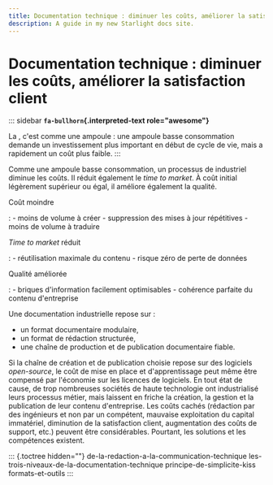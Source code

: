 ```yaml
---
title: Documentation technique : diminuer les coûts, améliorer la satisfaction client
description: A guide in my new Starlight docs site.
---
```

# Documentation technique : diminuer les coûts, améliorer la satisfaction client

::: sidebar
**`fa-bullhorn`{.interpreted-text role="awesome"}**

La , c\'est comme une ampoule : une ampoule basse consommation demande
un investissement plus important en début de cycle de vie, mais a
rapidement un coût plus faible.
:::

Comme une ampoule basse consommation, un processus de industriel diminue
les coûts. Il réduit également le *time to market*. À coût initial
légèrement supérieur ou égal, il améliore également la qualité.

Coût moindre

:   -   moins de volume à créer
    -   suppression des mises à jour répétitives
    -   moins de volume à traduire

*Time to market* réduit

:   -   réutilisation maximale du contenu
    -   risque zéro de perte de données

Qualité améliorée

:   -   briques d\'information facilement optimisables
    -   cohérence parfaite du contenu d\'entreprise

Une documentation industrielle repose sur :

-   un format documentaire modulaire,
-   un format de rédaction structurée,
-   une chaîne de production et de publication documentaire fiable.

Si la chaîne de création et de publication choisie repose sur des
logiciels *open-source*, le coût de mise en place et d\'apprentissage
peut même être compensé par l\'économie sur les licences de logiciels.
En tout état de cause, de trop nombreuses sociétés de haute technologie
ont industrialisé leurs processus métier, mais laissent en friche la
création, la gestion et la publication de leur contenu d\'entreprise.
Les coûts cachés (rédaction par des ingénieurs et non par un compétent,
mauvaise exploitation du capital immatériel, diminution de la
satisfaction client, augmentation des coûts de support, etc.) peuvent
être considérables. Pourtant, les solutions et les compétences existent.

::: {.toctree hidden=""}
de-la-redaction-a-la-communication-technique
les-trois-niveaux-de-la-documentation-technique
principe-de-simplicite-kiss formats-et-outils
:::
